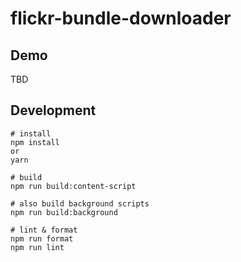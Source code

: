 # flickr-bundle-downloader

## Demo

TBD

## Development

```
# install
npm install
or
yarn
```

```
# build
npm run build:content-script

# also build background scripts
npm run build:background
```

```
# lint & format
npm run format
npm run lint
```
